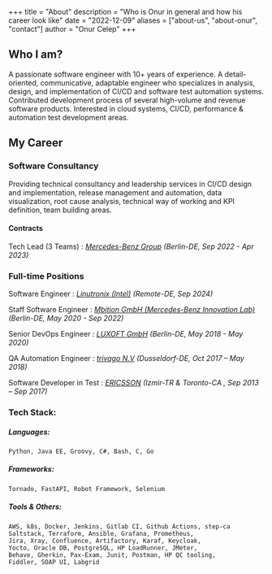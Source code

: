 +++
title = "About"
description = "Who is Onur in general and how his career look like"
date = "2022-12-09"
aliases = ["about-us", "about-onur", "contact"]
author = "Onur Celep"
+++


## Who I am?

A passionate software engineer with 10+ years of experience. A detail-oriented, communicative, adaptable engineer who specializes in analysis, design, and implementation of CI/CD and software test automation systems. Contributed development process of several high-volume and revenue software products. Interested in cloud systems, CI/CD, performance & automation test development areas.

## My Career

### Software Consultancy

Providing technical consultancy and leadership services in CI/CD design and implementation, release management and
automation, data visualization, root cause analysis, technical way of working and KPI definition, team building areas.

#### Contracts

Tech Lead (3 Teams)
: _[Mercedes-Benz Group](https://group.mercedes-benz.com/en/) (Berlin-DE, Sep 2022 - Apr 2023)_

### Full-time Positions

Software Engineer
: _[Linutronix (Intel)](https://www.linutronix.de/) (Remote-DE, Sep 2024)_

Staff Software Engineer
: _[Mbition GmbH (Mercedes-Benz Innovation Lab)](https://mbition.io/) (Berlin-DE, May 2020 - Sep 2022)_

Senior DevOps Engineer
: _[LUXOFT GmbH](https://www.luxoft.com/) (Berlin-DE, May 2018 - May 2020)_

QA Automation Engineer
: _[trivago N.V](https://www.trivago.com/) (Dusseldorf-DE, Oct 2017 – May 2018)_

Software Developer in Test
: _[ERICSSON](https://www.ericsson.com/en) (Izmir-TR & Toronto-CA , Sep 2013 – Sep 2017)_


### Tech Stack:

##### Languages: 
```
Python, Java EE, Groovy, C#, Bash, C, Go
```
##### Frameworks: 
```
Tornado, FastAPI, Robot Framework, Selenium
```
##### Tools & Others: 
```
AWS, k8s, Docker, Jenkins, Gitlab CI, Github Actions, step-ca
Saltstack, Terraform, Ansible, Grafana, Prometheus,
Jira, Xray, Confluence, Artifactory, Karaf, Keycloak, 
Yocto, Oracle DB, PostgreSQL, HP LoadRunner, JMeter, 
Behave, Gherkin, Pax-Exam, Junit, Postman, HP QC tooling, 
Fiddler, SOAP UI, Labgrid
```